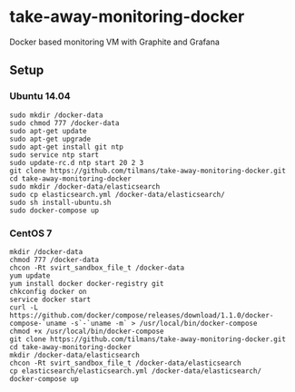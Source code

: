 # take-away-monitoring-docker
Docker based monitoring VM with Graphite and Grafana

## Setup
### Ubuntu 14.04

	sudo mkdir /docker-data
	sudo chmod 777 /docker-data
	sudo apt-get update
	sudo apt-get upgrade
	sudo apt-get install git ntp
	sudo service ntp start
	sudo update-rc.d ntp start 20 2 3
	git clone https://github.com/tilmans/take-away-monitoring-docker.git
	cd take-away-monitoring-docker
	sudo mkdir /docker-data/elasticsearch
	sudo cp elasticsearch.yml /docker-data/elasticsearch/
	sudo sh install-ubuntu.sh
	sudo docker-compose up

### CentOS 7

	mkdir /docker-data
	chmod 777 /docker-data
	chcon -Rt svirt_sandbox_file_t /docker-data
	yum update
	yum install docker docker-registry git
	chkconfig docker on
	service docker start
	curl -L https://github.com/docker/compose/releases/download/1.1.0/docker-compose-`uname -s`-`uname -m` > /usr/local/bin/docker-compose
	chmod +x /usr/local/bin/docker-compose
	git clone https://github.com/tilmans/take-away-monitoring-docker.git
	cd take-away-monitoring-docker
	mkdir /docker-data/elasticsearch
	chcon -Rt svirt_sandbox_file_t /docker-data/elasticsearch
	cp elasticsearch/elasticsearch.yml /docker-data/elasticsearch/
	docker-compose up

